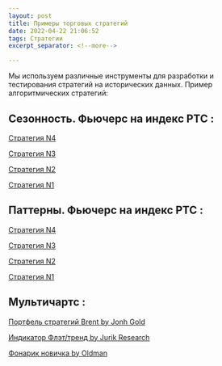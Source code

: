 ```yaml
---
layout: post
title: Примеры торговых стратегий
date: 2022-04-22 21:06:52
tags: Стратегии
excerpt_separator: <!--more-->

---
```


Мы используем различные инструменты для разработки и тестирования стратегий на исторических данных.
Пример алгоритмических стратегий:
<!--more-->


## Сезонность. Фьючерс на индекс РТС :

[Стратегия N4](https://ragve.ru/2021-07-09/seasonal_4)

[Стратегия N3](https://ragve.ru/2021-07-08/seasonal_3)

[Стратегия N2](https://ragve.ru/2021-07-06/seasonal_2)

[Стратегия N1](https://ragve.ru/2021-07-05/seasonal_1)

## Паттерны. Фьючерс на индекс РТС :

[Стратегия N4](https://ragve.ru/2021-04-11/pattern_4)

[Стратегия N3](https://ragve.ru/2021-03-11/pattern_3)

[Стратегия N2](https://ragve.ru/2021-07-11/pattern_2)

[Стратегия N1](https://ragve.ru/2021-07-10/pattern_1)


## Мультичартс :

[Портфель стратегий Brent by Jonh Gold](https://ragve.ru/2021-06-15/brent_by_JG)

[Индикатор Флэт/тренд by Jurik Research](https://ragve.ru/2021-03-01/flat_jurik)

[Фонарик новичка by Oldman](https://ragve.ru/2021-02-25/f_oldman)







